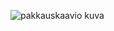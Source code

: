 ![pakkauskaavio 
kuva](https://github.com/juleht/ot-harjoitustyo/blob/master/dokumentaatio/kuvat/BudgetPackageFigure.png)
